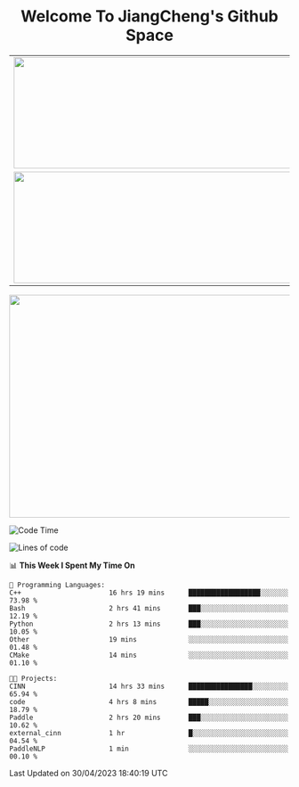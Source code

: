 <h1 align="center">Welcome To JiangCheng's Github Space</h1>

<table align="center" frame="void" rules="none" >
  <tr>
    <td>
      <div align="center"> <img height="200px" width="500px"  src="https://github-readme-stats.vercel.app/api?username=thisjiang&hide_title=true&hide_border=true&layout=compact&show_icons=trueline_height=21&text_color=000&icon_color=000&bg_color=0,ea6161,ffc64d,fffc4d,52fa5a&theme=graywhite" /> </div>
    </td>
    <td>
      <div align="center"> <img height="200px" width="500px" src="https://github-readme-stats.vercel.app/api/top-langs/?username=thisjiang&hide_title=true&hide_border=true&layout=compact&langs_count=6&text_color=000&icon_color=fff&bg_color=0,52fa5a,4dfcff,c64dff&theme=graywhite" /> </div>
    </td>
  </tr>
  <tr>
    <td>
      <div align="center"> <img height="200px" width="500px" src="https://github-readme-streak-stats.herokuapp.com/?user=thisjiang&hide_title=true&hide_border=true&layout=compact&langs_count=6" /> </div>
    </td>
    <td>
      <div align="center"> 
      <a href="https://github.com/" target="_blank"><img style="margin: 10px" src="https://profilinator.rishav.dev/skills-assets/git-scm-icon.svg" alt="Git" height="50" /></a>  
      <a href="https://www.linux.org/" target="_blank"><img style="margin: 10px" src="https://profilinator.rishav.dev/skills-assets/linux-original.svg" alt="Linux" height="50" /></a>  
      <a href="https://www.gnu.org/software/bash/" target="_blank"><img style="margin: 10px" src="https://profilinator.rishav.dev/skills-assets/gnu_bash-icon.svg" alt="Bash" height="50" /></a>  
      </div>
    </td>
  </tr>
</table>

<div align="center"> <img height="400px" width="1000px" src="https://github-readme-activity-graph.cyclic.app/graph?username=thisjiang&theme=react&hide_title=true&hide_border=true&layout=compact&langs_count=6" /> </div></td>

<!--START_SECTION:waka-->
![Code Time](http://img.shields.io/badge/Code%20Time-24%20hrs%2041%20mins-blue)

![Lines of code](https://img.shields.io/badge/From%20Hello%20World%20I%27ve%20Written-304.8%20thousand%20lines%20of%20code-blue)

📊 **This Week I Spent My Time On** 

```text
💬 Programming Languages: 
C++                      16 hrs 19 mins      ██████████████████░░░░░░░   73.98 % 
Bash                     2 hrs 41 mins       ███░░░░░░░░░░░░░░░░░░░░░░   12.19 % 
Python                   2 hrs 13 mins       ███░░░░░░░░░░░░░░░░░░░░░░   10.05 % 
Other                    19 mins             ░░░░░░░░░░░░░░░░░░░░░░░░░   01.48 % 
CMake                    14 mins             ░░░░░░░░░░░░░░░░░░░░░░░░░   01.10 % 

🐱‍💻 Projects: 
CINN                     14 hrs 33 mins      ████████████████░░░░░░░░░   65.94 % 
code                     4 hrs 8 mins        █████░░░░░░░░░░░░░░░░░░░░   18.79 % 
Paddle                   2 hrs 20 mins       ███░░░░░░░░░░░░░░░░░░░░░░   10.62 % 
external_cinn            1 hr                █░░░░░░░░░░░░░░░░░░░░░░░░   04.54 % 
PaddleNLP                1 min               ░░░░░░░░░░░░░░░░░░░░░░░░░   00.10 % 
```


 Last Updated on 30/04/2023 18:40:19 UTC
<!--END_SECTION:waka-->
